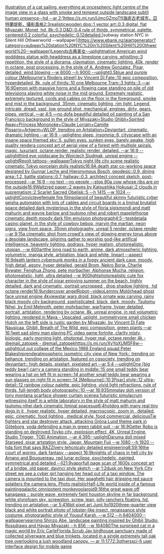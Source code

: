 [illustration of a cat sailing, everything at once](https://www.ebank.nz/aiartgenerator?category=illustration%20of%20a%20cat%20sailing%2C%20everything%20at%20once)[spheric light centre of the image view in a glass with smoke and tempest outside landscape subtil human presence--hd --ar 2:1](https://www.ebank.nz/aiartgenerator?category=spheric%20light%20centre%20of%20the%20image%20view%20in%20a%20glass%20with%20smoke%20and%20tempest%20outside%20landscape%20subtil%20human%20presence--hd%20--ar%202%3A1)[<https://s.mj.run/lJmcGZmoTfI>](https://www.ebank.nz/aiartgenerator?category=%3Chttps%3A//s.mj.run/lJmcGZmoTfI%3E)[海底古老城市，亞特蘭堤斯，攝影風格](https://www.ebank.nz/aiartgenerator?category=%E6%B5%B7%E5%BA%95%E5%8F%A4%E8%80%81%E5%9F%8E%E5%B8%82%EF%BC%8C%E4%BA%9E%E7%89%B9%E8%98%AD%E5%A0%A4%E6%96%AF%EF%BC%8C%E6%94%9D%E5%BD%B1%E9%A2%A8%E6%A0%BC)[2:3](https://www.ebank.nz/aiartgenerator?category=2%3A3)[realistic](https://www.ebank.nz/aiartgenerator?category=realistic)[wooden dog::1 vector art::0.3 digital, flat Miyazaki, Monet, hd, 8k::0.3 D&D::0.4 rule of thirds, symmetrical, palette, centered:0.2 colorful, psychedelic::0.1](https://www.ebank.nz/aiartgenerator?category=wooden%20dog%3A%3A1%20vector%20art%3A%3A0.3%20digital%2C%20flat%20Miyazaki%2C%20Monet%2C%20hd%2C%208k%3A%3A0.3%20D%26D%3A%3A0.4%20rule%20of%20thirds%2C%20symmetrical%2C%20palette%2C%20centered%3A0.2%20colorful%2C%20psychedelic%3A%3A0.1)[2](https://www.ebank.nz/aiartgenerator?category=2)[detailed.](https://www.ebank.nz/aiartgenerator?category=detailed.)[subway station NYC in Silent Hill Othwerworld --wallpaper](https://www.ebank.nz/aiartgenerator?category=subway%20station%20NYC%20in%20Silent%20Hill%20Othwerworld%20--wallpaper)[](https://www.ebank.nz/aiartgenerator?category=)[Legends](https://www.ebank.nz/aiartgenerator?category=Legends)[古典美女](https://www.ebank.nz/aiartgenerator?category=%E5%8F%A4%E5%85%B8%E7%BE%8E%E5%A5%B3)[--uplight](https://www.ebank.nz/aiartgenerator?category=--uplight)[native American  wind godddess statue with headdress as a limestone carving, whistling::3 repetition, the style of a diorama, claymation, cinematic lighting, 40k, render in octane, post processing, in the style of A. Andrew Gonzalez, Pixar, detailed, wind blowing --w 6000 --h 9000 --uplight](https://www.ebank.nz/aiartgenerator?category=native%20American%20%20wind%20godddess%20statue%20with%20headdress%20as%20a%20limestone%20carving%2C%20whistling%3A%3A3%20repetition%2C%20the%20style%20of%20a%20diorama%2C%20claymation%2C%20cinematic%20lighting%2C%2040k%2C%20render%20in%20octane%2C%20post%20processing%2C%20in%20the%20style%20of%20A.%20Andrew%20Gonzalez%2C%20Pixar%2C%20detailed%2C%20wind%20blowing%20--w%206000%20--h%209000%20--uplight)[0.5](https://www.ebank.nz/aiartgenerator?category=0.5)[blue and purple colour [Melbourne's flinders street] by Vincent Di Fate::10 epic composition, hyperdetailed, 8k, rule of thirds::10 one Melbourne Tram::3 lights::3 —ar 16:9](https://www.ebank.nz/aiartgenerator?category=blue%20and%20purple%20colour%20%5BMelbourne%27s%20flinders%20street%5D%20by%20Vincent%20Di%20Fate%3A%3A10%20epic%20composition%2C%20hyperdetailed%2C%208k%2C%20rule%20of%20thirds%3A%3A10%20one%20Melbourne%20Tram%3A%3A3%20lights%3A%3A3%20%E2%80%94ar%2016%3A9)[Demon with massive horns and a flowing cape standing on pile of old televisions playing white noise in the mid ground. Extremely realistic, extremely textured, cords and cables on the floor in the foreground, smoke and mist in the background, 35mm, cinematic lighting, rim light, Legend, intricate, dread, vast, low ground shot, mechanical, engines, dirty, gears, pipes, vertical, —ar 4:5 —no dof](https://www.ebank.nz/aiartgenerator?category=Demon%20with%20massive%20horns%20and%20a%20flowing%20cape%20standing%20on%20pile%20of%20old%20televisions%20playing%20white%20noise%20in%20the%20mid%20ground.%20Extremely%20realistic%2C%20extremely%20textured%2C%20cords%20and%20cables%20on%20the%20floor%20in%20the%20foreground%2C%20smoke%20and%20mist%20in%20the%20background%2C%2035mm%2C%20cinematic%20lighting%2C%20rim%20light%2C%20Legend%2C%20intricate%2C%20dread%2C%20vast%2C%20low%20ground%20shot%2C%20mechanical%2C%20engines%2C%20dirty%2C%20gears%2C%20pipes%2C%20vertical%2C%20%E2%80%94ar%204%3A5%20%E2%80%94no%20dof)[a beautiful detailed oil painting of a San Francisco background in the style of Miyazaki+Studio Ghibli+Spirited Away+Princess Mononoke+Claude Lorrain+Camille Pissarro+Artgerm+WLOP, trending on Artstation+Deviantart, cinematic, dramatic lighting --ar 16:9 --uplight](https://www.ebank.nz/aiartgenerator?category=a%20beautiful%20detailed%20oil%20painting%20of%20a%20San%20Francisco%20background%20in%20the%20style%20of%20Miyazaki%2BStudio%20Ghibli%2BSpirited%20Away%2BPrincess%20Mononoke%2BClaude%20Lorrain%2BCamille%20Pissarro%2BArtgerm%2BWLOP%2C%20trending%20on%20Artstation%2BDeviantart%2C%20cinematic%2C%20dramatic%20lighting%20--ar%2016%3A9%20--uplight)[no sleep, insomnia::6, cityscape with an insane space themed sky::5, sullen eyes, sunken eyes, barely awake, high quality render](https://www.ebank.nz/aiartgenerator?category=no%20sleep%2C%20insomnia%3A%3A6%2C%20cityscape%20with%20an%20insane%20space%20themed%20sky%3A%3A5%2C%20sullen%20eyes%2C%20sunken%20eyes%2C%20barely%20awake%2C%20high%20quality%20render)[a concept art of aerial view of a forest with multiple spirals, magic, luxuriant, octane render, realistic render, detailed. --ar 16:9 --uplight](https://www.ebank.nz/aiartgenerator?category=a%20concept%20art%20of%20aerial%20view%20of%20a%20forest%20with%20multiple%20spirals%2C%20magic%2C%20luxuriant%2C%20octane%20render%2C%20realistic%20render%2C%20detailed.%20--ar%2016%3A9%20--uplight)[third eye voidscape by Wojciech Siudmak, unreal engine --uplight](https://www.ebank.nz/aiartgenerator?category=third%20eye%20voidscape%20by%20Wojciech%20Siudmak%2C%20unreal%20engine%20--uplight)[Revolt tattoos](https://www.ebank.nz/aiartgenerator?category=Revolt%20tattoos)[--wallpaper](https://www.ebank.nz/aiartgenerator?category=--wallpaper)[Tokyo night life city scene realistic cinematic Tokyo  porcelain dolls realistic](https://www.ebank.nz/aiartgenerator?category=Tokyo%20night%20life%20city%20scene%20realistic%20cinematic%20Tokyo%20%20porcelain%20dolls%20realistic)[16:9](https://www.ebank.nz/aiartgenerator?category=16%3A9)[A death star co-working space designed by Gunnar Leche and Hieronymous Bosch, geodesic::0.9, dining area::1.2, battle stations::0.7, hallway::0.3, architect concept sketch, post-processed --ar 16:9 --no text --no people --stop 80](https://www.ebank.nz/aiartgenerator?category=A%20death%20star%20co-working%20space%20designed%20by%20Gunnar%20Leche%20and%20Hieronymous%20Bosch%2C%20geodesic%3A%3A0.9%2C%20dining%20area%3A%3A1.2%2C%20battle%20stations%3A%3A0.7%2C%20hallway%3A%3A0.3%2C%20architect%20concept%20sketch%2C%20post-processed%20--ar%2016%3A9%20--no%20text%20--no%20people%20--stop%2080)[a cow whose ribs are on the outside](https://www.ebank.nz/aiartgenerator?category=a%20cow%20whose%20ribs%20are%20on%20the%20outside)[16:9](https://www.ebank.nz/aiartgenerator?category=16%3A9)[Waltz](https://www.ebank.nz/aiartgenerator?category=Waltz)[red paper::2 waves by Katsushika Hokusai::2 clouds in suprematism::2 Scarlet Sacred Obelisk::5 --h 1415 --w 1024 --uplight](https://www.ebank.nz/aiartgenerator?category=red%20paper%3A%3A2%20waves%20by%20Katsushika%20Hokusai%3A%3A2%20clouds%20in%20suprematism%3A%3A2%20Scarlet%20Sacred%20Obelisk%3A%3A5%20--h%201415%20--w%201024%20--uplight)[Convict](https://www.ebank.nz/aiartgenerator?category=Convict)[eye](https://www.ebank.nz/aiartgenerator?category=eye)[female fire film](https://www.ebank.nz/aiartgenerator?category=female%20fire%20film)[polaroid of beautiful skinny futuristic cyber geisha automaton with lots of cables and circuit boards in a liminal brutalist space detailed dark mysterious in the style of floria sigismondi and matt mahurin and wayne barlow and tsutomo nihei and robert mapplethorpe cinematic depth moody dark film emulsion photograph](https://www.ebank.nz/aiartgenerator?category=polaroid%20of%20beautiful%20skinny%20futuristic%20cyber%20geisha%20automaton%20with%20lots%20of%20cables%20and%20circuit%20boards%20in%20a%20liminal%20brutalist%20space%20detailed%20dark%20mysterious%20in%20the%20style%20of%20floria%20sigismondi%20and%20matt%20mahurin%20and%20wayne%20barlow%20and%20tsutomo%20nihei%20and%20robert%20mapplethorpe%20cinematic%20depth%20moody%20dark%20film%20emulsion%20photograph)[4:5](https://www.ebank.nz/aiartgenerator?category=4%3A5)[--test](https://www.ebank.nz/aiartgenerator?category=--test)[detail](https://www.ebank.nz/aiartgenerator?category=detail)[a casino planet, in the style of cowboy bebop, marvin the martian, neon signs, view from space, 35mm photography, unreal 5 render, octane render —ar 9:15](https://www.ebank.nz/aiartgenerator?category=a%20casino%20planet%2C%20in%20the%20style%20of%20cowboy%20bebop%2C%20marvin%20the%20martian%2C%20neon%20signs%2C%20view%20from%20space%2C%2035mm%20photography%2C%20unreal%205%20render%2C%20octane%20render%20%E2%80%94ar%209%3A15)[a cinematic shot from crowd's view of glowing energy torus above a desolate landscape, pilgrims gather to worship god-like artifical intelligence, heavenly lighting, godrays, hyper realism, photorealistic, utopian, --w 600](https://www.ebank.nz/aiartgenerator?category=a%20cinematic%20shot%20from%20crowd%27s%20view%20of%20glowing%20energy%20torus%20above%20a%20desolate%20landscape%2C%20pilgrims%20gather%20to%20worship%20god-like%20artifical%20intelligence%2C%20heavenly%20lighting%2C%20godrays%2C%20hyper%20realism%2C%20photorealistic%2C%20utopian%2C%20--w%20600)[art](https://www.ebank.nz/aiartgenerator?category=art)[the long road to earth, anime, dark atmospheric lighting, volumetric, manga style, artstation, black and white, lineart --aspect 16:9](https://www.ebank.nz/aiartgenerator?category=the%20long%20road%20to%20earth%2C%20anime%2C%20dark%20atmospheric%20lighting%2C%20volumetric%2C%20manga%20style%2C%20artstation%2C%20black%20and%20white%2C%20lineart%20--aspect%2016%3A9)[death lantern cyberpunk monks in a foggy ancient dark cave, moody, high detail, agony, hyper detailed, gerald Brom, Nekro Borja, Charlie Bywater, Fenghua Zhong, pete morbacher, Alphonse Mucha, religion, photorealistic, light, ultra detailed --w 900](https://www.ebank.nz/aiartgenerator?category=death%20lantern%20cyberpunk%20monks%20in%20a%20foggy%20ancient%20dark%20cave%2C%20moody%2C%20high%20detail%2C%20agony%2C%20hyper%20detailed%2C%20gerald%20Brom%2C%20Nekro%20Borja%2C%20Charlie%20Bywater%2C%20Fenghua%20Zhong%2C%20pete%20morbacher%2C%20Alphonse%20Mucha%2C%20religion%2C%20photorealistic%2C%20light%2C%20ultra%20detailed%20--w%20900)[light](https://www.ebank.nz/aiartgenerator?category=light)[photorealistic cute fox character in the style of pixar enjoying summer on the beach, highly detailed, dark and cinematic, portrait uncropped , drop shadow lighting , hd octane render](https://www.ebank.nz/aiartgenerator?category=photorealistic%20cute%20fox%20character%20in%20the%20style%20of%20pixar%20enjoying%20summer%20on%20the%20beach%2C%20highly%20detailed%2C%20dark%20and%20cinematic%2C%20portrait%20uncropped%20%2C%20drop%20shadow%20lighting%20%2C%20hd%20octane%20render)[16:9](https://www.ebank.nz/aiartgenerator?category=16%3A9)[undercover angel](https://www.ebank.nz/aiartgenerator?category=undercover%20angel)[Robot](https://www.ebank.nz/aiartgenerator?category=Robot)[--video](https://www.ebank.nz/aiartgenerator?category=--video)[Lemmy Motörhead ghost face unreal engine 4k](https://www.ebank.nz/aiartgenerator?category=Lemmy%20Mot%C3%B6rhead%20ghost%20face%20unreal%20engine%204k)[view](https://www.ebank.nz/aiartgenerator?category=view)[star wars droid, black ornate wax carving, rainy black moody city background, sophisticated, black, dark, moody, Tsutomu Nihei, by Emil Melmoth, peter mohrbacher, warframe, hyper detailed, portrait, artstation, rendering by octane, 8k, unreal engine, in red volumetric lighting, rendered in Maya - Upscaled, uplight, symmetry](https://www.ebank.nz/aiartgenerator?category=star%20wars%20droid%2C%20black%20ornate%20wax%20carving%2C%20rainy%20black%20moody%20city%20background%2C%20sophisticated%2C%20black%2C%20dark%2C%20moody%2C%20Tsutomu%20Nihei%2C%20by%20Emil%20Melmoth%2C%20peter%20mohrbacher%2C%20warframe%2C%20hyper%20detailed%2C%20portrait%2C%20artstation%2C%20rendering%20by%20octane%2C%208k%2C%20unreal%20engine%2C%20in%20red%20volumetric%20lighting%2C%20rendered%20in%20Maya%20-%20Upscaled%2C%20uplight%2C%20symmetry)[one small chicken Hutch on the left side is rustic garden by Miyazaki, by Vincent Di Fate Nausicaa, Ghibli, Breath of The Wild, epic composition, green plants —ar 16:1](https://www.ebank.nz/aiartgenerator?category=one%20small%20chicken%20Hutch%20on%20the%20left%20side%20is%20rustic%20garden%20by%20Miyazaki%2C%20by%20Vincent%20Di%20Fate%20Nausicaa%2C%20Ghibli%2C%20Breath%20of%20The%20Wild%2C%20epic%20composition%2C%20green%20plants%20%E2%80%94ar%2016%3A1)[wet sad slimy man playing PC video game fortnite, clarity misty, biologic, early morning light, photoreal, hyper real, octane render 4k - @email_zatopek - @email_zatopek](https://www.ebank.nz/aiartgenerator?category=wet%20sad%20slimy%20man%20playing%20PC%20video%20game%20fortnite%2C%20clarity%20misty%2C%20biologic%2C%20early%20morning%20light%2C%20photoreal%2C%20hyper%20real%2C%20octane%20render%204k%20-%20%40email_zatopek%20-%20%40email_zatopek)[<https://s.mj.run/XyYqXUM5F8w>](https://www.ebank.nz/aiartgenerator?category=%3Chttps%3A//s.mj.run/XyYqXUM5F8w%3E)[--uplight](https://www.ebank.nz/aiartgenerator?category=--uplight)[cut out collage of the Mexico 1986 England squad Peter Blake](https://www.ebank.nz/aiartgenerator?category=cut%20out%20collage%20of%20the%20Mexico%201986%20England%20squad%20Peter%20Blake)[ship](https://www.ebank.nz/aiartgenerator?category=ship)[render](https://www.ebank.nz/aiartgenerator?category=render)[atmospheric isometric city view of New York:: trending on behance, trending on artstation, featured on cgsociety, trending on deviantart:: high details, pixelart, pixelated art --ar 5:4 --uplight](https://www.ebank.nz/aiartgenerator?category=atmospheric%20isometric%20city%20view%20of%20New%20York%3A%3A%20trending%20on%20behance%2C%20trending%20on%20artstation%2C%20featured%20on%20cgsociety%2C%20trending%20on%20deviantart%3A%3A%20high%20details%2C%20pixelart%2C%20pixelated%20art%20--ar%205%3A4%20--uplight)[One [big teddy bear] carry a camera standing in middle::15 one small teddy bear wearing a hat on left fit in screen::14 another small teddy bear wearing a sun glasses on right fit in screen::14 [Melbourne]::10 [Pixar] style::12 ultra-detail::12 rainbow colour palette, epic lighting, vivid light refractions, rule of thirds, full-length body photography::10 —ar 16:9](https://www.ebank.nz/aiartgenerator?category=One%20%5Bbig%20teddy%20bear%5D%20carry%20a%20camera%20standing%20in%20middle%3A%3A15%20one%20small%20teddy%20bear%20wearing%20a%20hat%20on%20left%20fit%20in%20screen%3A%3A14%20another%20small%20teddy%20bear%20wearing%20a%20sun%20glasses%20on%20right%20fit%20in%20screen%3A%3A14%20%5BMelbourne%5D%3A%3A10%20%5BPixar%5D%20style%3A%3A12%20ultra-detail%3A%3A12%20rainbow%20colour%20palette%2C%20epic%20lighting%2C%20vivid%20light%20refractions%2C%20rule%20of%20thirds%2C%20full-length%20body%20photography%3A%3A10%20%E2%80%94ar%2016%3A9)[35mm](https://www.ebank.nz/aiartgenerator?category=35mm)[play doh version of tony montana scarface shower curtain scene](https://www.ebank.nz/aiartgenerator?category=play%20doh%20version%20of%20tony%20montana%20scarface%20shower%20curtain%20scene)[a futuristic simulacrum witnessing itself in a white laboratory in the style of matt mahurin and tsutomu nihei dark cinematic liminal space](https://www.ebank.nz/aiartgenerator?category=a%20futuristic%20simulacrum%20witnessing%20itself%20in%20a%20white%20laboratory%20in%20the%20style%20of%20matt%20mahurin%20and%20tsutomu%20nihei%20dark%20cinematic%20liminal%20space)[sup](https://www.ebank.nz/aiartgenerator?category=sup)[6:4](https://www.ebank.nz/aiartgenerator?category=6%3A4)[hotdog with many real tiny dogs in it , hyper realistic, hyper detailed, macroscopic, zoom in , detailed, epic, cinematic, food lighting , medical style, food commercial, delicious](https://www.ebank.nz/aiartgenerator?category=hotdog%20with%20many%20real%20tiny%20dogs%20in%20it%20%2C%20hyper%20realistic%2C%20hyper%20detailed%2C%20macroscopic%2C%20zoom%20in%20%2C%20detailed%2C%20epic%2C%20cinematic%2C%20food%20lighting%20%2C%20medical%20style%2C%20food%20commercial%2C%20delicious)[Tie fighters and star destroyer attack, attacking Gröna Lund theme park in Göteborg, yoda defending a man in green rabbit suit --ar 16:9](https://www.ebank.nz/aiartgenerator?category=Tie%20fighters%20and%20star%20destroyer%20attack%2C%20attacking%20Gr%C3%B6na%20Lund%20theme%20park%20in%20G%C3%B6teborg%2C%20yoda%20defending%20a%20man%20in%20green%20rabbit%20suit%20--ar%2016%3A9)[Getter Robo is standing on destroyed Toyko city, explosion effect, 4K, Unreal Engine, Studio Trigger, TOEI Animation, --ar 4:3](https://www.ebank.nz/aiartgenerator?category=Getter%20Robo%20is%20standing%20on%20destroyed%20Toyko%20city%2C%20explosion%20effect%2C%204K%2C%20Unreal%20Engine%2C%20Studio%20Trigger%2C%20TOEI%20Animation%2C%20--ar%204%3A3)[95](https://www.ebank.nz/aiartgenerator?category=95)[--uplight](https://www.ebank.nz/aiartgenerator?category=--uplight)[Daruma doll mixed Starseed ,pixar artstation style, Japan ,Mountain Fuji --w 1080 --h 1920 --hd](https://www.ebank.nz/aiartgenerator?category=Daruma%20doll%20mixed%20Starseed%20%2Cpixar%20artstation%20style%2C%20Japan%20%2CMountain%20Fuji%20--w%201080%20--h%201920%20--hd)[a font that says BAZZI](https://www.ebank.nz/aiartgenerator?category=a%20font%20that%20says%20BAZZI)[very tehcnicaly detailed engineering](https://www.ebank.nz/aiartgenerator?category=very%20tehcnicaly%20detailed%20engineering)[8:5](https://www.ebank.nz/aiartgenerator?category=8%3A5)[9:16](https://www.ebank.nz/aiartgenerator?category=9%3A16)[the court of worms, dark fantasy --aspect 16:9](https://www.ebank.nz/aiartgenerator?category=the%20court%20of%20worms%2C%20dark%20fantasy%20--aspect%2016%3A9)[knights of chaos in hell city by Amano and Bouguereau, red lunar eclipse, psychedelic, painted, symmetrical and detailed --ll](https://www.ebank.nz/aiartgenerator?category=knights%20of%20chaos%20in%20hell%20city%20by%20Amano%20and%20Bouguereau%2C%20red%20lunar%20eclipse%2C%20psychedelic%2C%20painted%2C%20symmetrical%20and%20detailed%20--ll)[21:9](https://www.ebank.nz/aiartgenerator?category=21%3A9)[vapor](https://www.ebank.nz/aiartgenerator?category=vapor)[full page scan of 1600s concept art of a bridge, old paper, davinci style sketch --ar 1:2](https://www.ebank.nz/aiartgenerator?category=full%20page%20scan%20of%201600s%20concept%20art%20of%20a%20bridge%2C%20old%20paper%2C%20davinci%20style%20sketch%20--ar%201%3A2)[dusk on New York City street we see a cyber girl hanging her head out of a taxi window. The camera is mounted to the taxi door. Her spaghetti hair dripping red sauce splatters the camera lens. Photo realistic](https://www.ebank.nz/aiartgenerator?category=dusk%20on%20New%20York%20City%20street%20we%20see%20a%20cyber%20girl%20hanging%20her%20head%20out%20of%20a%20taxi%20window.%20The%20camera%20is%20mounted%20to%20the%20taxi%20door.%20Her%20spaghetti%20hair%20dripping%20red%20sauce%20splatters%20the%20camera%20lens.%20Photo%20realistic)[Half-Life world inside of a famous painting](https://www.ebank.nz/aiartgenerator?category=Half-Life%20world%20inside%20of%20a%20famous%20painting)[galactic omnipotent monkey](https://www.ebank.nz/aiartgenerator?category=galactic%20omnipotent%20monkey)[polaroid](https://www.ebank.nz/aiartgenerator?category=polaroid)[9:16](https://www.ebank.nz/aiartgenerator?category=9%3A16)[the great wave off kanagawa :: purple wave, extremely faint houston skyline in far background, white styrofoam sky, screwston, screw, lean, jolly ranchers floating. hd. trending on artstation --ar 5:4](https://www.ebank.nz/aiartgenerator?category=the%20great%20wave%20off%20kanagawa%20%3A%3A%20purple%20wave%2C%20extremely%20faint%20houston%20skyline%20in%20far%20background%2C%20white%20styrofoam%20sky%2C%20screwston%2C%20screw%2C%20lean%2C%20jolly%20ranchers%20floating.%20hd.%20trending%20on%20artstation%20--ar%205%3A4)[16bit pixel art Junji Ito](https://www.ebank.nz/aiartgenerator?category=16bit%20pixel%20art%20Junji%20Ito)[1920](https://www.ebank.nz/aiartgenerator?category=1920)[three-quarter view black and white portrait photo of lobster-like insect, renaissance style costume, photographic style of Yousuf Karsh, --w 512 --h 640](https://www.ebank.nz/aiartgenerator?category=three-quarter%20view%20black%20and%20white%20portrait%20photo%20of%20lobster-like%20insect%2C%20renaissance%20style%20costume%2C%20photographic%20style%20of%20Yousuf%20Karsh%2C%20--w%20512%20--h%20640)[4000](https://www.ebank.nz/aiartgenerator?category=4000)[--wallpaper](https://www.ebank.nz/aiartgenerator?category=--wallpaper)[yearning Shinzo Abe, landscape painting inspired by Ghibli Studio, Rossdraws and Hayao Miyazaki --h 856 --w 1640](https://www.ebank.nz/aiartgenerator?category=yearning%20Shinzo%20Abe%2C%20landscape%20painting%20inspired%20by%20Ghibli%20Studio%2C%20Rossdraws%20and%20Hayao%20Miyazaki%20--h%20856%20--w%201640)[80](https://www.ebank.nz/aiartgenerator?category=80)[The surprised cat in a magic world by Eric Carle](https://www.ebank.nz/aiartgenerator?category=The%20surprised%20cat%20in%20a%20magic%20world%20by%20Eric%20Carle)[Florida Scrub Jay birdhouse sanctuary made of collected silverware and blue trinkets, located in a single extremely tall oak tree overlooking a lush woodland canopy. — ar 11:17](https://www.ebank.nz/aiartgenerator?category=Florida%20Scrub%20Jay%20birdhouse%20sanctuary%20made%20of%20collected%20silverware%20and%20blue%20trinkets%2C%20located%20in%20a%20single%20extremely%20tall%20oak%20tree%20overlooking%20a%20lush%20woodland%20canopy.%20%E2%80%94%20ar%2011%3A17)[7](https://www.ebank.nz/aiartgenerator?category=7)[2:3](https://www.ebank.nz/aiartgenerator?category=2%3A3)[others](https://www.ebank.nz/aiartgenerator?category=others)[sci-fi user interface design for mobile game](https://www.ebank.nz/aiartgenerator?category=sci-fi%20user%20interface%20design%20for%20mobile%20game)